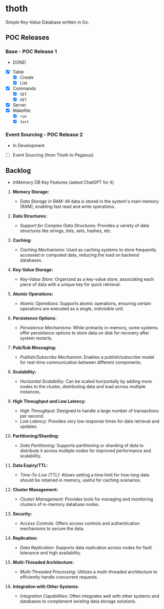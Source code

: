 # thoth
Simple Key-Value Database written in Go.

## POC Releases

### Base - POC Release 1
- DONE!
- [x] Table
    - [x] Create
    - [x] List
- [x] Commands
    - [x] `SET`
    - [x] `GET`
- [x] Server
- [x] Makefile:
    - [x] `run`
    - [x] `test`

### Event Sourcing - POC Release 2 
- In Development
- [ ] Event Sourcing (from Thoth to Pegasus)

## Backlog
- InMemory DB Key Features (asked ChatGPT for it)

1. **Memory Storage:**
   - *Data Storage in RAM:* All data is stored in the system's main memory (RAM), enabling fast read and write operations.

2. **Data Structures:**
   - *Support for Complex Data Structures:* Provides a variety of data structures like strings, lists, sets, hashes, etc.

3. **Caching:**
   - *Caching Mechanisms:* Used as caching systems to store frequently accessed or computed data, reducing the load on backend databases.

4. **Key-Value Storage:**
   - *Key-Value Store:* Organized as a key-value store, associating each piece of data with a unique key for quick retrieval.

5. **Atomic Operations:**
   - *Atomic Operations:* Supports atomic operations, ensuring certain operations are executed as a single, indivisible unit.

6. **Persistence Options:**
   - *Persistence Mechanisms:* While primarily in-memory, some systems offer persistence options to store data on disk for recovery after system restarts.

7. **Pub/Sub Messaging:**
   - *Publish/Subscribe Mechanism:* Enables a publish/subscribe model for real-time communication between different components.

8. **Scalability:**
   - *Horizontal Scalability:* Can be scaled horizontally by adding more nodes to the cluster, distributing data and load across multiple instances.

9. **High Throughput and Low Latency:**
   - *High Throughput:* Designed to handle a large number of transactions per second.
   - *Low Latency:* Provides very low response times for data retrieval and updates.

10. **Partitioning/Sharding:**
    - *Data Partitioning:* Supports partitioning or sharding of data to distribute it across multiple nodes for improved performance and scalability.

11. **Data Expiry/TTL:**
    - *Time-To-Live (TTL):* Allows setting a time limit for how long data should be retained in memory, useful for caching scenarios.

12. **Cluster Management:**
    - *Cluster Management:* Provides tools for managing and monitoring clusters of in-memory database nodes.

13. **Security:**
    - *Access Controls:* Offers access controls and authentication mechanisms to secure the data.

14. **Replication:**
    - *Data Replication:* Supports data replication across nodes for fault tolerance and high availability.

15. **Multi-Threaded Architecture:**
    - *Multi-Threaded Processing:* Utilizes a multi-threaded architecture to efficiently handle concurrent requests.

16. **Integration with Other Systems:**
    - *Integration Capabilities:* Often integrates well with other systems and databases to complement existing data storage solutions.
